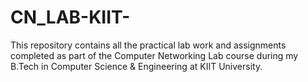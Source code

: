 # CN_LAB-KIIT-
This repository contains all the practical lab work and assignments completed as part of the Computer Networking Lab course during my B.Tech in Computer Science &amp; Engineering at KIIT University.
